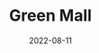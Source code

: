 ---
title: Green Mall
id: green-mall
resolution: 4898x3265
date: 2022-08-11
camera: Canon EOS 550D
lens: Canon EF-S 18-55mm f/3.5-5.6 III
iso: 400
focalLength: 55mm
shutterSpeed: 1/400
aperture: f/5.6
---